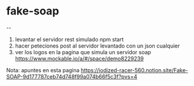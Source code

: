 # fake-soap
--
1. levantar el servidor rest simulado npm start 
2. hacer peteciones post al servidor levantado con un json cualquier
3. ver los logos en la pagina que simula un servidor soap https://www.mockable.io/a/#/space/demo8229239



Nota: apuntes en esta pagina https://iodized-racer-560.notion.site/Fake-SOAP-9d177787ceb74d748f99a074b66f5c3f?pvs=4 
